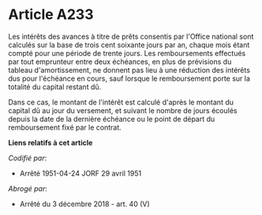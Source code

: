 # Article A233

Les intérêts des avances à titre de prêts consentis par l'Office national sont calculés sur la base de trois cent soixante
jours par an, chaque mois étant compté pour une période de trente jours. Les remboursements effectués par tout emprunteur
entre deux échéances, en plus de prévisions du tableau d'amortissement, ne donnent pas lieu à une réduction des intérêts dus
pour l'échéance en cours, sauf lorsque le remboursement porte sur la totalité du capital restant dû.

Dans ce cas, le montant de l'intérêt est calculé d'après le montant du capital dû au jour du versement, et suivant le nombre
de jours écoulés depuis la date de la dernière échéance ou le point de départ du remboursement fixé par le contrat.

**Liens relatifs à cet article**

_Codifié par_:

  - Arrêté 1951-04-24 JORF 29 avril 1951

_Abrogé par_:

  - Arrêté du 3 décembre 2018 - art. 40 (V)
